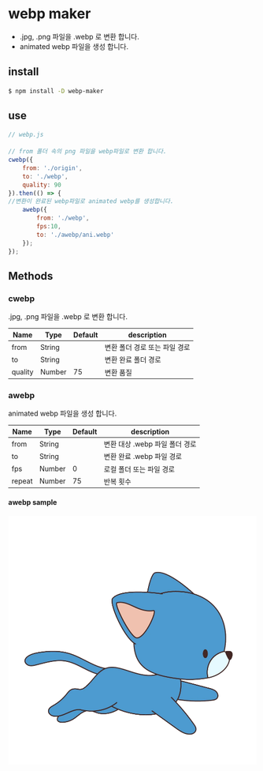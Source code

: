 # webp maker

* .jpg, .png 파일을 .webp 로 변환 합니다.
* animated webp 파일을 생성 합니다.

## install

``` bash
$ npm install -D webp-maker
```

## use

``` js
// webp.js

// from 폴더 속의 png 파일을 webp파일로 변환 합니다.
cwebp({
	from: './origin',
	to: './webp',
	quality: 90
}).then(() => {
//변환이 완료된 webp파일로 animated webp를 생성합니다.
	awebp({
		from: './webp',
		fps:10,
		to: './awebp/ani.webp'
	});
});
```

## Methods

### cwebp

.jpg, .png 파일을 .webp 로 변환 합니다.

| Name    | Type   | Default | description       |
|---------|--------|---------|-------------------|
| from    | String |         | 변환 폴더 경로 또는 파일 경로 |
| to      | String |         | 변환 완료 폴더  경로      | 
| quality | Number | 75      | 변환 품질             |

### awebp

animated webp 파일을 생성 합니다.

| Name   | Type   | Default | description          |
|--------|--------|---------|----------------------|
| from   | String |         | 변환 대상 .webp 파일 폴더 경로 |
| to     | String |         | 변환 완료 .webp 파일 경로    | 
| fps    | Number | 0       | 로컬 폴더 또는 파일 경로       |
| repeat | Number | 75      | 반복 횟수                |

#### awebp sample
![Alt text of the image](https://github.com/demoon84/webp-maker/blob/master/test/awebp/ani.webp)

